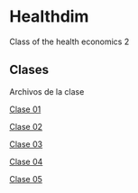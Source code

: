 # Healthdim
Class of the health economics 2


## Clases
Archivos de la clase

[Clase 01](https://raw.githack.com/keynes37/Healthdim/main/data/int01.html)

[Clase 02](https://raw.githack.com/keynes37/Healthdim/main/data/Int02.html)

[Clase 03](https://raw.githack.com/keynes37/Healthdim/main/data/Int03.html)

[Clase 04](https://raw.githack.com/keynes37/Healthdim/main/data/Int04.html)

[Clase 05](https://raw.githack.com/keynes37/Healthdim/main/data/Int05.html)